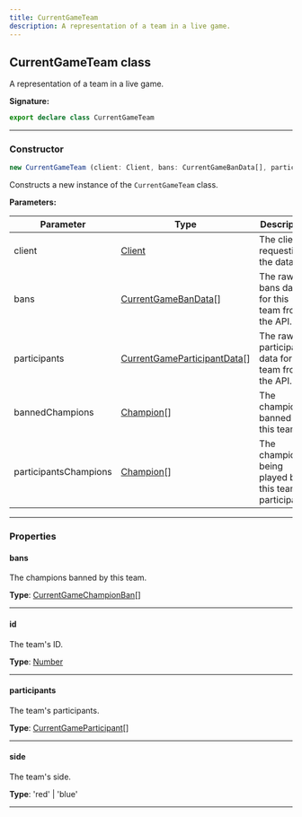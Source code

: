 ```yaml
---
title: CurrentGameTeam
description: A representation of a team in a live game.
---
```


## CurrentGameTeam class

A representation of a team in a live game.

**Signature:**

```ts
export declare class CurrentGameTeam 
```

---

### Constructor

```ts
new CurrentGameTeam (client: Client, bans: CurrentGameBanData[], participants: CurrentGameParticipantData[], bannedChampions: Champion[], participantsChampions: Champion[])
```

Constructs a new instance of the `CurrentGameTeam` class.

**Parameters:**

| Parameter | Type | Description |
| --------- | ---- | ----------- |
| client | [Client](/api/Client.md) | The client requesting the data. |
| bans | [CurrentGameBanData](/api/CurrentGameBanData.md)[] | The raw bans data for this team from the API. |
| participants | [CurrentGameParticipantData](/api/CurrentGameParticipantData.md)[] | The raw participants data for this team from the API. |
| bannedChampions | [Champion](/api/Champion.md)[] | The champions banned by this team. |
| participantsChampions | [Champion](/api/Champion.md)[] | The champions being played by this team's participants. |
---

### Properties

#### bans

The champions banned by this team.



**Type**: [CurrentGameChampionBan](/api/CurrentGameChampionBan.md)[]

---

#### id

The team's ID.



**Type**: [Number](https://developer.mozilla.org/en-US/docs/Web/JavaScript/Reference/Global_Objects/Number)

---

#### participants

The team's participants.



**Type**: [CurrentGameParticipant](/api/CurrentGameParticipant.md)[]

---

#### side

The team's side.



**Type**: 'red' \| 'blue'

---

